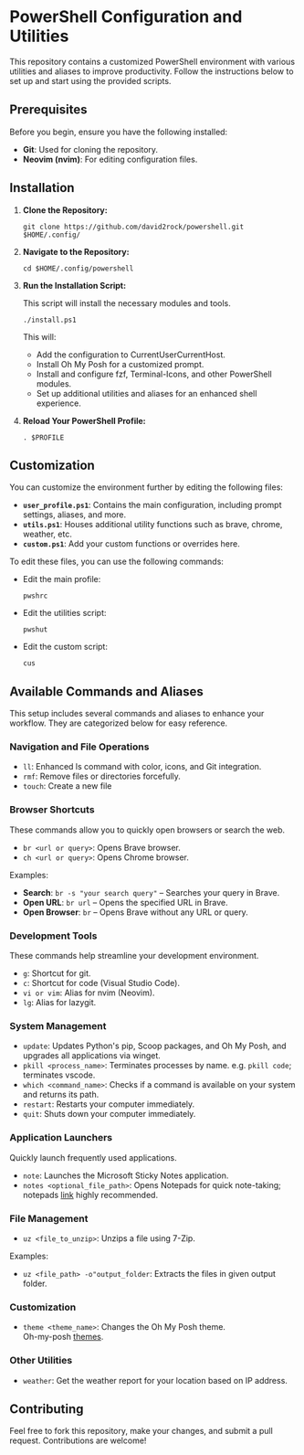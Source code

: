 # PowerShell Configuration and Utilities

This repository contains a customized PowerShell environment with various utilities and aliases to improve productivity. Follow the instructions below to set up and start using the provided scripts.

## Prerequisites

Before you begin, ensure you have the following installed:

- **Git**: Used for cloning the repository.
- **Neovim (nvim)**: For editing configuration files.

## Installation

1. **Clone the Repository:**

   ```pwsh
   git clone https://github.com/david2rock/powershell.git $HOME/.config/
   ```
2. **Navigate to the Repository:**

    ```pwsh
    cd $HOME/.config/powershell
    ```
3. **Run the Installation Script:**

    This script will install the necessary modules and tools.
    ```pwsh
    ./install.ps1
    ```
    This will:
    - Add the configuration to CurrentUserCurrentHost.
    - Install Oh My Posh for a customized prompt.
    - Install and configure fzf, Terminal-Icons, and other PowerShell modules.
    - Set up additional utilities and aliases for an enhanced shell experience.

4. **Reload Your PowerShell Profile:**
    ```pwsh
    . $PROFILE
    ```

## Customization

You can customize the environment further by editing the following files:

- **`user_profile.ps1`**: Contains the main configuration, including prompt settings, aliases, and more.
- **`utils.ps1`**: Houses additional utility functions such as brave, chrome, weather, etc.
- **`custom.ps1`**: Add your custom functions or overrides here.

To edit these files, you can use the following commands:

- Edit the main profile:
  ```pwsh
  pwshrc
  ```
- Edit the utilities script:
  ```pwsh
  pwshut
  ```
- Edit the custom script:
  ```pwsh
  cus
  ```

## Available Commands and Aliases

This setup includes several commands and aliases to enhance your workflow. They are categorized below for easy reference.

### Navigation and File Operations

  - `ll`: Enhanced ls command with color, icons, and Git integration.
  - `rmf`: Remove files or directories forcefully.
  - `touch`: Create a new file

### Browser Shortcuts

  These commands allow you to quickly open browsers or search the web.

  - `br <url or query>`: Opens Brave browser.
  - `ch <url or query>`: Opens Chrome browser.

  Examples:
  - **Search**: `br -s "your search query"` – Searches your query in Brave.
- **Open URL**: `br url` – Opens the specified URL in Brave.
- **Open Browser**: `br` – Opens Brave without any URL or query.

### Development Tools
  These commands help streamline your development environment.

  - `g`: Shortcut for git.
  - `c`: Shortcut for code (Visual Studio Code).
  - `vi or vim`: Alias for nvim (Neovim).
  - `lg`: Alias for lazygit.

### System Management
  - `update`: Updates Python's pip, Scoop packages, and Oh My Posh, and upgrades all applications via winget.
  - `pkill <process_name>`: Terminates processes by name. e.g. `pkill code`; terminates vscode.
  - `which <command_name>`: Checks if a command is available on your system and returns its path.
  - `restart`: Restarts your computer immediately.
  - `quit`: Shuts down your computer immediately.

### Application Launchers
  Quickly launch frequently used applications.

  - `note`: Launches the Microsoft Sticky Notes application.
  - `notes <optional_file_path>`: Opens Notepads for quick note-taking; notepads <a href='https://apps.microsoft.com/detail/9nhl4nsc67wm'>link</a> highly recommended.

### File Management

  - `uz <file_to_unzip>`: Unzips a file using 7-Zip.

  Examples:
  - `uz <file_path> -o"output_folder`: Extracts the files in given output folder.

### Customization

  - `theme <theme_name>`: Changes the Oh My Posh theme.<br>
  Oh-my-posh <a href='https://ohmyposh.dev/docs/themes'>themes</a>.

### Other Utilities

  - `weather`: Get the weather report for your location based on IP address.

## Contributing

Feel free to fork this repository, make your changes, and submit a pull request. Contributions are welcome!